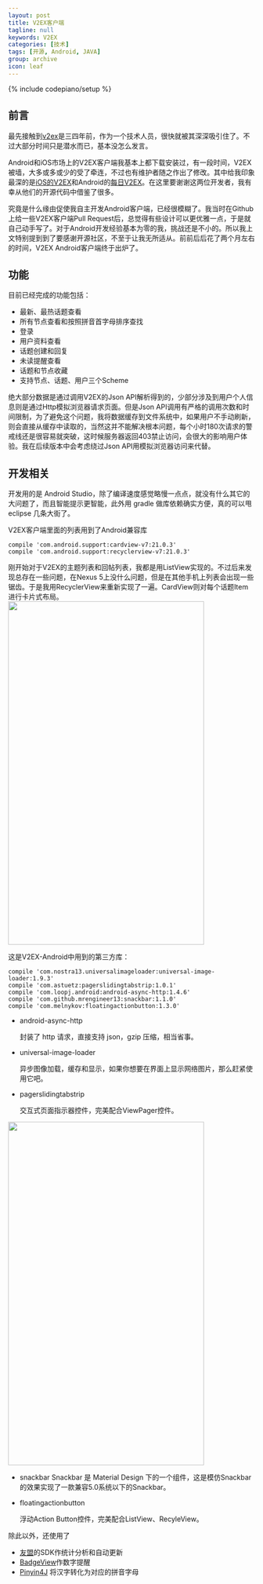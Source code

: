 ```yaml
---
layout: post
title: V2EX客户端
tagline: null
keywords: V2EX
categories: [技术]
tags: [开源, Android, JAVA]
group: archive
icon: leaf
---
```


{% include codepiano/setup %}

## 前言
最先接触到[v2ex](http://www.v2ex.com)是三四年前，作为一个技术人员，很快就被其深深吸引住了。不过大部分时间只是潜水而已，基本没怎么发言。

Android和iOS市场上的V2EX客户端我基本上都下载安装过，有一段时间，V2EX被墙，大多或多或少的受了牵连，不过也有维护者随之作出了修改。其中给我印象最深的是[iOS的V2EX](https://itunes.apple.com/us/app/v2ex-chuang-yi-gong-zuo-zhe/id898181535?ls=1&mt=8)和Android的[每日V2EX](https://play.google.com/store/apps/details?id=com.yugy.v2ex.daily)。在这里要谢谢这两位开发者，我有幸从他们的开源代码中借鉴了很多。

究竟是什么缘由促使我自主开发Android客户端，已经很模糊了。我当时在Github上给一些V2EX客户端Pull Request后，总觉得有些设计可以更优雅一点，于是就自己动手写了。对于Android开发经验基本为零的我，挑战还是不小的。所以我上文特别提到到了要感谢开源社区，不至于让我无所适从。前前后后花了两个月左右的时间，V2EX Android客户端终于出炉了。

## 功能
目前已经完成的功能包括：
 
 - 最新、最热话题查看
 - 所有节点查看和按照拼音首字母排序查找
 - 登录
 - 用户资料查看
 - 话题创建和回复
 - 未读提醒查看
 - 话题和节点收藏
 - 支持节点、话题、用户三个Scheme

绝大部分数据是通过调用V2EX的Json
API解析得到的，少部分涉及到用户个人信息则是通过Http模拟浏览器请求页面。但是Json API调用有严格的调用次数和时间限制，为了避免这个问题，我将数据缓存到文件系统中，如果用户不手动刷新，则会直接从缓存中读取的，当然这并不能解决根本问题，每个小时180次请求的警戒线还是很容易就突破，这时候服务器返回403禁止访问，会很大的影响用户体验。我在后续版本中会考虑绕过Json API用模拟浏览器访问来代替。

## 开发相关
开发用的是 Android Studio，除了编译速度感觉略慢一点点，就没有什么其它的大问题了，而且智能提示更智能，此外用 gradle 做库依赖确实方便，真的可以甩 eclipse 几条大街了。

V2EX客户端里面的列表用到了Android兼容库

    compile 'com.android.support:cardview-v7:21.0.3'
    compile 'com.android.support:recyclerview-v7:21.0.3'
刚开始对于V2EX的主题列表和回帖列表，我都是用ListView实现的。不过后来发现总存在一些问题，在Nexus 5上没什么问题，但是在其他手机上列表会出现一些锯齿。于是我用RecyclerView来重新实现了一遍。CardView则对每个话题Item进行卡片式布局。
<img src="https://raw.github.com/greatyao/v2ex-android/master/snapshots/hot.png" width="400" height="700"/>


这是V2EX-Android中用到的第三方库：

    compile 'com.nostra13.universalimageloader:universal-image-loader:1.9.3'
    compile 'com.astuetz:pagerslidingtabstrip:1.0.1'
    compile 'com.loopj.android:android-async-http:1.4.6'
    compile 'com.github.mrengineer13:snackbar:1.1.0'
    compile 'com.melnykov:floatingactionbutton:1.3.0'

- android-async-http

    封装了 http 请求，直接支持 json，gzip 压缩，相当省事。

- universal-image-loader

    异步图像加载，缓存和显示，如果你想要在界面上显示网络图片，那么赶紧使用它吧。

- pagerslidingtabstrip

    交互式页面指示器控件，完美配合ViewPager控件。

<img src="https://raw.github.com/greatyao/v2ex-android/master/snapshots/favor.png" width="400" height="700"/>

- snackbar
     Snackbar 是 Material Design 下的一个组件，这是模仿Snackbar的效果实现了一款兼容5.0系统以下的Snackbar。
    

- floatingactionbutton

    浮动Action Button控件，完美配合ListView、RecyleView。


除此以外，还使用了

- [友盟](http://www.umeng.com)的SDK作统计分析和自动更新
- [BadgeView](https://github.com/stefanjauker/BadgeView)作数字提醒
- [Pinyin4J](http://pinyin4j.sourceforge.net) 将汉字转化为对应的拼音字母
